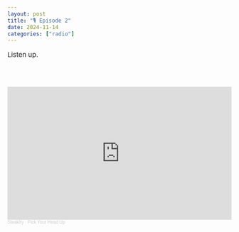 ```yaml
---
layout: post
title: "🎙️ Episode 2"
date: 2024-11-14
categories: ["radio"]
---
```

<p style="font-size:15px">
Listen up.

<br><br>
<iframe width="100%" height="300" scrolling="no" frameborder="no" allow="autoplay" src="https://w.soundcloud.com/player/?url=https%3A//api.soundcloud.com/tracks/1187884819&color=%23ff5500&auto_play=false&hide_related=false&show_comments=true&show_user=true&show_reposts=false&show_teaser=true&visual=true"></iframe><div style="font-size: 10px; color: #cccccc;line-break: anywhere;word-break: normal;overflow: hidden;white-space: nowrap;text-overflow: ellipsis; font-family: Interstate,Lucida Grande,Lucida Sans Unicode,Lucida Sans,Garuda,Verdana,Tahoma,sans-serif;font-weight: 100;"><a href="https://soundcloud.com/steakfry" title="Steakfry" target="_blank" style="color: #cccccc; text-decoration: none;">Steakfry</a> · <a href="https://soundcloud.com/steakfry/pick-your-head-up" title="Pick Your Head Up" target="_blank" style="color: #cccccc; text-decoration: none;">Pick Your Head Up</a></div>

</p>
